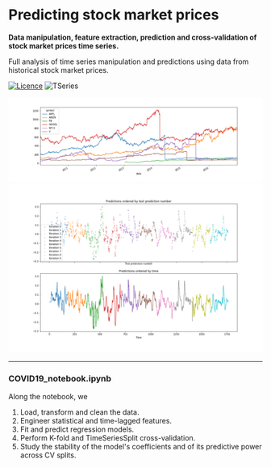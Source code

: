 # Predicting stock market prices

__Data manipulation, feature extraction, prediction and cross-validation of stock market prices time series.__ 

Full analysis of time series manipulation and predictions using data from historical stock market prices.

[![Licence](https://img.shields.io/badge/Licence-MIT-red)](https://opensource.org/licenses/MIT)
![TSeries](https://img.shields.io/badge/-Time%20Series-informational)

![Series](plots/plot_hist.png)
![Series](plots/plot.png)

___
### COVID19_notebook.ipynb

Along the notebook, we
1. Load, transform and clean the data.
2. Engineer statistical and time-lagged features.
3. Fit and predict regression models.
4. Perform K-fold and TimeSeriesSplit cross-validation.
5. Study the stability of the model's coefficients and of its predictive power across CV splits.